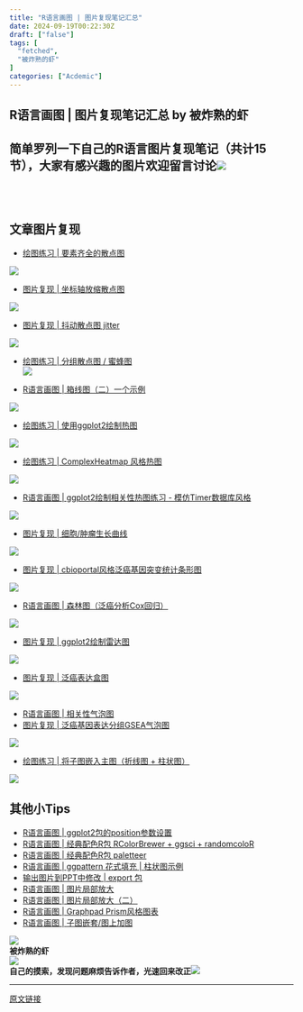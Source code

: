 ```yaml
---
title: "R语言画图 | 图片复现笔记汇总"
date: 2024-09-19T00:22:30Z
draft: ["false"]
tags: [
  "fetched",
  "被炸熟的虾"
]
categories: ["Acdemic"]
---
```

R语言画图 | 图片复现笔记汇总 by 被炸熟的虾
------
<div><h2 data-tool="mdnice编辑器">简单罗列一下自己的R语言图片复现笔记（共计15节），大家有感兴趣的图片欢迎留言讨论<img data-ratio="1" data-src="https://res.wx.qq.com/t/wx_fed/we-emoji/res/v1.3.10/assets/newemoji/2_04.png" data-w="128" src="https://res.wx.qq.com/t/wx_fed/we-emoji/res/v1.3.10/assets/newemoji/2_04.png"></h2><h2 data-tool="mdnice编辑器"><br></h2><h2 data-tool="mdnice编辑器"><span>文章图片复现</span><span></span></h2><ul><li><p><a href="https://mp.weixin.qq.com/s?__biz=MzkwNDQwMDI5NQ==&amp;mid=2247487809&amp;idx=1&amp;sn=7e4fae799f575581418a519d1a532ec8&amp;chksm=c086cd89f7f1449f7a220a3315ac481a6b43e2a540481db58e4deb9ddbe3e6c4e67e7f697349&amp;scene=21&amp;cur_album_id=3538326870058991618&amp;poc_token=HMN4zWajHhFC_P-RTh3hyJx_szsrK2F23MEFTpk3#wechat_redirect" data-linktype="2">绘图练习 | 要素齐全的散点图</a><span></span></p></li></ul><p><img data-galleryid="" data-imgfileid="100004670" data-ratio="0.9940828402366864" data-s="300,640" data-src="https://mmbiz.qpic.cn/sz_mmbiz_png/dRYYdqiaan3LrTdlkVhfVP41vmyjchjaKsCGL27Hh29rcvTNFrUn3B2MX1gYHYEtLHcUEcr9ttJOItQfCF4f9eg/640?wx_fmt=png&amp;from=appmsg" data-type="png" data-w="845" src="https://mmbiz.qpic.cn/sz_mmbiz_png/dRYYdqiaan3LrTdlkVhfVP41vmyjchjaKsCGL27Hh29rcvTNFrUn3B2MX1gYHYEtLHcUEcr9ttJOItQfCF4f9eg/640?wx_fmt=png&amp;from=appmsg"></p><ul data-tool="mdnice编辑器"><li><section><a href="https://mp.weixin.qq.com/s?__biz=MzkwNDQwMDI5NQ==&amp;mid=2247487786&amp;idx=1&amp;sn=67a16eba39e305a68c2e325bc9f9c950&amp;chksm=c086cde2f7f144f41d979935a2b3c562cc73b0e91984924f95b0903c96ac0eba30c703a0ed6a&amp;scene=21&amp;cur_album_id=3538326870058991618#wechat_redirect" data-linktype="2">图片复现 | 坐标轴放缩散点图</a></section></li></ul><p><img data-galleryid="" data-imgfileid="100004133" data-ratio="0.5" data-s="300,640" data-src="https://mmbiz.qpic.cn/sz_mmbiz_png/dRYYdqiaan3LEsT1uIDrdo3ENcFpC6uHkibN9cbj2a2fgALkQmvN9G2UAhGD1x4dfnc63z0EpQwpu8gte5ofibLDw/640?wx_fmt=png&amp;from=appmsg" data-type="png" data-w="1080" src="https://mmbiz.qpic.cn/sz_mmbiz_png/dRYYdqiaan3LEsT1uIDrdo3ENcFpC6uHkibN9cbj2a2fgALkQmvN9G2UAhGD1x4dfnc63z0EpQwpu8gte5ofibLDw/640?wx_fmt=png&amp;from=appmsg"></p><ul data-tool="mdnice编辑器"><li><section><a href="https://mp.weixin.qq.com/s?__biz=MzkwNDQwMDI5NQ==&amp;mid=2247487760&amp;idx=1&amp;sn=6f45dd538e22206bd4e5cc0b1179eef7&amp;chksm=c086cdd8f7f144ce34572c29d7e222b252040bbed58005d61fb8e8aec9c7e295d43b874bd392&amp;scene=21&amp;cur_album_id=3538326870058991618#wechat_redirect" data-linktype="2">图片复现 | 抖动散点图 jitter</a></section></li></ul><p><img data-imgfileid="100004665" data-ratio="0.8824074074074074" data-src="https://mmbiz.qpic.cn/sz_mmbiz_png/dRYYdqiaan3JRjYuYpN0ueDibfM3yw14X4NfsXo7BEF3AFedY9YsapTBpK7SLRWUBhyqIFhW910dMaQVOypArpXw/640?wx_fmt=other&amp;from=appmsg&amp;tp=webp&amp;wxfrom=5&amp;wx_lazy=1&amp;wx_co=1" data-w="1080" src="https://mmbiz.qpic.cn/sz_mmbiz_png/dRYYdqiaan3JRjYuYpN0ueDibfM3yw14X4NfsXo7BEF3AFedY9YsapTBpK7SLRWUBhyqIFhW910dMaQVOypArpXw/640?wx_fmt=other&amp;from=appmsg&amp;tp=webp&amp;wxfrom=5&amp;wx_lazy=1&amp;wx_co=1"></p><ul data-tool="mdnice编辑器"><li><section><section><a href="https://mp.weixin.qq.com/s?__biz=MzkwNDQwMDI5NQ==&amp;mid=2247488180&amp;idx=1&amp;sn=4d3bc03dd8e8bb6c2a421317b3f51af0&amp;chksm=c086ce7cf7f1476ac3e9ed0c3a8714e698152d4af483f0663f226a6cd51fc84d315284376da1&amp;token=1553622424&amp;lang=zh_CN&amp;scene=21#wechat_redirect" data-linktype="2">绘图练习 | 分组散点图 / 蜜蜂图</a><span></span><span></span></section></section><section><img data-galleryid="" data-imgfileid="100004675" data-ratio="1" data-s="300,640" data-src="https://mmbiz.qpic.cn/sz_mmbiz_png/dRYYdqiaan3LrTdlkVhfVP41vmyjchjaK749jMv2icvgfZ4aT2ZDAk2mrbbwGiaW4sTJ2GtKa3AxU7G132jGfAeUQ/640?wx_fmt=png&amp;from=appmsg" data-type="png" data-w="1080" src="https://mmbiz.qpic.cn/sz_mmbiz_png/dRYYdqiaan3LrTdlkVhfVP41vmyjchjaK749jMv2icvgfZ4aT2ZDAk2mrbbwGiaW4sTJ2GtKa3AxU7G132jGfAeUQ/640?wx_fmt=png&amp;from=appmsg"></section></li><li><p><a href="https://mp.weixin.qq.com/s?__biz=MzkwNDQwMDI5NQ==&amp;mid=2247486809&amp;idx=1&amp;sn=5bf67d31a22dbe340345affe03df399e&amp;chksm=c086d191f7f1588782169e895c242824762223885a668d68db2d4c14c79170edd42a1433d564&amp;token=1553622424&amp;lang=zh_CN&amp;scene=21#wechat_redirect" data-linktype="2">R语言画图 | 箱线图（二）一个示例</a></p></li></ul><p><span><img data-imgfileid="100004673" data-ratio="0.6" data-src="https://mmbiz.qpic.cn/sz_mmbiz_png/dRYYdqiaan3LYdvAQxIibqjBdK0H0xu83cDiaxwGicrGXlT2P6LnSfcl84w9fU0Ht7W7onwNCicLWhiaa6NEw9dbh6iaw/640?wx_fmt=other&amp;from=appmsg&amp;tp=webp&amp;wxfrom=5&amp;wx_lazy=1&amp;wx_co=1" data-w="1080" src="https://mmbiz.qpic.cn/sz_mmbiz_png/dRYYdqiaan3LYdvAQxIibqjBdK0H0xu83cDiaxwGicrGXlT2P6LnSfcl84w9fU0Ht7W7onwNCicLWhiaa6NEw9dbh6iaw/640?wx_fmt=other&amp;from=appmsg&amp;tp=webp&amp;wxfrom=5&amp;wx_lazy=1&amp;wx_co=1"></span></p><ul data-tool="mdnice编辑器"><li><section><section><a href="https://mp.weixin.qq.com/s?__biz=MzkwNDQwMDI5NQ==&amp;mid=2247487823&amp;idx=1&amp;sn=cce07822a491e8a5fa4187693115f3e2&amp;chksm=c086cd87f7f14491ed82aba3400547472dd4c8006fceaf7d656d6cc50cb85ebfbbd723f6b5b2&amp;scene=21&amp;cur_album_id=3538326870058991618#wechat_redirect" data-linktype="2">绘图练习 | 使用ggplot2绘制热图</a></section></section></li></ul><section><p><img data-galleryid="" data-imgfileid="100004672" data-ratio="0.6398148148148148" data-s="300,640" data-src="https://mmbiz.qpic.cn/sz_mmbiz_png/dRYYdqiaan3LrTdlkVhfVP41vmyjchjaKsS0zIqak1ojnmrfGXasVCkdgeaah1gqfda20nRD0ECib8lib0EbsCWTA/640?wx_fmt=png&amp;from=appmsg" data-type="png" data-w="1080" src="https://mmbiz.qpic.cn/sz_mmbiz_png/dRYYdqiaan3LrTdlkVhfVP41vmyjchjaKsS0zIqak1ojnmrfGXasVCkdgeaah1gqfda20nRD0ECib8lib0EbsCWTA/640?wx_fmt=png&amp;from=appmsg"></p><section><a href="https://mp.weixin.qq.com/s?__biz=MzkwNDQwMDI5NQ==&amp;mid=2247487823&amp;idx=1&amp;sn=cce07822a491e8a5fa4187693115f3e2&amp;chksm=c086cd87f7f14491ed82aba3400547472dd4c8006fceaf7d656d6cc50cb85ebfbbd723f6b5b2&amp;scene=21&amp;cur_album_id=3538326870058991618#wechat_redirect" data-linktype="2"></a></section></section><ul data-tool="mdnice编辑器"><li><section><section><a href="https://mp.weixin.qq.com/s?__biz=MzkwNDQwMDI5NQ==&amp;mid=2247487831&amp;idx=1&amp;sn=8b802b3c123f4166850e17586037a0ea&amp;chksm=c086cd9ff7f14489d8f4af0d70d093e4a74367f45d80a2d895683b874ae451c76f54221d5916&amp;scene=21&amp;cur_album_id=3538326870058991618#wechat_redirect" data-linktype="2">绘图练习 | ComplexHeatmap 风格热图</a></section></section></li></ul><p><img data-galleryid="" data-imgfileid="100004671" data-ratio="0.5666666666666667" data-s="300,640" data-src="https://mmbiz.qpic.cn/sz_mmbiz_png/dRYYdqiaan3LrTdlkVhfVP41vmyjchjaK8ic6PHN7Pfhh5J3ECeV1abD5Wiah1oXQPH50mt8M2jQ90lOTHqYVsg7A/640?wx_fmt=png&amp;from=appmsg" data-type="png" data-w="1080" src="https://mmbiz.qpic.cn/sz_mmbiz_png/dRYYdqiaan3LrTdlkVhfVP41vmyjchjaK8ic6PHN7Pfhh5J3ECeV1abD5Wiah1oXQPH50mt8M2jQ90lOTHqYVsg7A/640?wx_fmt=png&amp;from=appmsg"></p><ul data-tool="mdnice编辑器"><li><section><a href="https://mp.weixin.qq.com/s?__biz=MzkwNDQwMDI5NQ==&amp;mid=2247486913&amp;idx=1&amp;sn=2fbf1428f87d01767af0587b7b034a7e&amp;chksm=c086d109f7f1581f335d63aed50f51309204a09579e98aeaed3b22ef9062e4bd89276b6d30be&amp;scene=21&amp;cur_album_id=3538326870058991618#wechat_redirect" data-linktype="2">R语言画图 | ggplot2绘制相关性热图练习 - 模仿Timer数据库风格</a></section></li></ul><p><img data-imgfileid="100004643" data-ratio="1.4277777777777778" data-src="https://mmbiz.qpic.cn/sz_mmbiz_png/dRYYdqiaan3LrFSAkza6z9kCdfUUW8tP7iaxX7UicORVnFfFlM3DzQg4xnoP38RqicQhuOZdxLRfE7OPvsMJx8via9Q/640?wx_fmt=other&amp;from=appmsg&amp;tp=webp&amp;wxfrom=5&amp;wx_lazy=1&amp;wx_co=1" data-w="1080" src="https://mmbiz.qpic.cn/sz_mmbiz_png/dRYYdqiaan3LrFSAkza6z9kCdfUUW8tP7iaxX7UicORVnFfFlM3DzQg4xnoP38RqicQhuOZdxLRfE7OPvsMJx8via9Q/640?wx_fmt=other&amp;from=appmsg&amp;tp=webp&amp;wxfrom=5&amp;wx_lazy=1&amp;wx_co=1"></p><ul data-tool="mdnice编辑器"><li><section><a href="https://mp.weixin.qq.com/s?__biz=MzkwNDQwMDI5NQ==&amp;mid=2247485276&amp;idx=2&amp;sn=1512ede05788ee997eb81d42141282d7&amp;chksm=c086db94f7f152826ec64dfd115a94cff3635bcd0b9c146e6504cd2f5c26f49fa8f5fa65279e&amp;scene=21&amp;cur_album_id=3053206297459900416#wechat_redirect" data-linktype="2">图片复现 | 细胞/肿瘤生长曲线</a></section></li></ul><p><img data-imgfileid="100004685" data-ratio="0.49907407407407406" data-src="https://mmbiz.qpic.cn/sz_mmbiz_png/dRYYdqiaan3Kk4bkJ9jNMHFQPqc0fmTYTdnrwRIUtQ6uicMKhx4meC8GtDr1srrOESpl2g7Yk6xyztsnGs8H8boA/640?wx_fmt=other&amp;tp=webp&amp;wxfrom=5&amp;wx_lazy=1&amp;wx_co=1" data-w="1080" src="https://mmbiz.qpic.cn/sz_mmbiz_png/dRYYdqiaan3Kk4bkJ9jNMHFQPqc0fmTYTdnrwRIUtQ6uicMKhx4meC8GtDr1srrOESpl2g7Yk6xyztsnGs8H8boA/640?wx_fmt=other&amp;tp=webp&amp;wxfrom=5&amp;wx_lazy=1&amp;wx_co=1"></p><ul data-tool="mdnice编辑器"><li><section><a href="https://mp.weixin.qq.com/s?__biz=MzkwNDQwMDI5NQ==&amp;mid=2247488001&amp;idx=1&amp;sn=54e085658dfb9d22c8a9c63a79e0720d&amp;chksm=c086cec9f7f147df3aaa761915a66d59f9981b6c267a559e2da15440f07248b57d0db3579312&amp;scene=21&amp;cur_album_id=3538326870058991618#wechat_redirect" data-linktype="2">图片复现 | cbioportal风格泛癌基因突变统计条形图</a></section></li></ul><p><img data-imgfileid="100004663" data-ratio="0.3194444444444444" data-s="300,640" data-src="https://mmbiz.qpic.cn/sz_mmbiz_png/dRYYdqiaan3LrTdlkVhfVP41vmyjchjaKJBN8p3TMLwTpz9QbW0pblXzUyap2Dbxsll8CPzLawqb7DRabYwzCsg/640?wx_fmt=png&amp;from=appmsg" data-type="png" data-w="1080" src="https://mmbiz.qpic.cn/sz_mmbiz_png/dRYYdqiaan3LrTdlkVhfVP41vmyjchjaKJBN8p3TMLwTpz9QbW0pblXzUyap2Dbxsll8CPzLawqb7DRabYwzCsg/640?wx_fmt=png&amp;from=appmsg"></p><ul data-tool="mdnice编辑器"><li><section><a href="https://mp.weixin.qq.com/s?__biz=MzkwNDQwMDI5NQ==&amp;mid=2247485128&amp;idx=1&amp;sn=47fa55bb56f418b230c1c86381b7aa73&amp;chksm=c086da00f7f153167a5b9ac4b2173b85dd7e7a1deeba3b2e181de62ca2b8faa4215eaf8fa6dc&amp;scene=21&amp;cur_album_id=3053206297459900416#wechat_redirect" data-linktype="2">R语言画图 | 森林图（泛癌分析Cox回归）</a></section></li></ul><section><img data-galleryid="" data-imgfileid="100004686" data-ratio="1" data-s="300,640" data-src="https://mmbiz.qpic.cn/sz_mmbiz_png/dRYYdqiaan3LrTdlkVhfVP41vmyjchjaKFAzIkexpWJn1CYETLL8PRP2sq9vDZ07AwNJCJ5nOO3lgb8eUbkEP4A/640?wx_fmt=png&amp;from=appmsg" data-type="png" data-w="1080" src="https://mmbiz.qpic.cn/sz_mmbiz_png/dRYYdqiaan3LrTdlkVhfVP41vmyjchjaKFAzIkexpWJn1CYETLL8PRP2sq9vDZ07AwNJCJ5nOO3lgb8eUbkEP4A/640?wx_fmt=png&amp;from=appmsg"></section><ul data-tool="mdnice编辑器"><li><section><a href="http://mp.weixin.qq.com/s?__biz=MzkwNDQwMDI5NQ==&amp;mid=2247486566&amp;idx=1&amp;sn=e8b4af8e36d9c595c6c055ef337e9370&amp;chksm=c086d0aef7f159b8ae844324f1e77e08596dc0002c148418157cc6df2135647099421291a8c3&amp;scene=21#wechat_redirect" data-linktype="2">图片复现 | ggplot2绘制雷达图</a></section></li></ul><p><img data-imgfileid="100004664" data-ratio="1" data-src="https://mmbiz.qpic.cn/sz_mmbiz_png/dRYYdqiaan3L2HyzfVLbEHhswND2icAlox0aWl6UZObfHWTrnUbF5Ku3plyklAZS9c4UFdxkcCxcqGZy36Gvt1yA/640?wx_fmt=other&amp;from=appmsg&amp;tp=webp&amp;wxfrom=5&amp;wx_lazy=1&amp;wx_co=1" data-w="1080" src="https://mmbiz.qpic.cn/sz_mmbiz_png/dRYYdqiaan3L2HyzfVLbEHhswND2icAlox0aWl6UZObfHWTrnUbF5Ku3plyklAZS9c4UFdxkcCxcqGZy36Gvt1yA/640?wx_fmt=other&amp;from=appmsg&amp;tp=webp&amp;wxfrom=5&amp;wx_lazy=1&amp;wx_co=1"></p><ul data-tool="mdnice编辑器"><li><section><a href="https://mp.weixin.qq.com/s?__biz=MzkwNDQwMDI5NQ==&amp;mid=2247487774&amp;idx=1&amp;sn=cdbebc148da3b2b0c8d4402667f1fdcb&amp;chksm=c086cdd6f7f144c07d06dead2581eb87a498f2cdc3de4669afd3f6275cfea6d9613ab7b86367&amp;scene=21&amp;cur_album_id=3538326870058991618#wechat_redirect" data-linktype="2">图片复现 | 泛癌表达盒图</a></section></li></ul><p><img data-galleryid="" data-imgfileid="100004688" data-ratio="1.6666666666666667" data-s="300,640" data-src="https://mmbiz.qpic.cn/sz_mmbiz_png/dRYYdqiaan3LrTdlkVhfVP41vmyjchjaKrzM5vttoJAdfFTxSKEIv9iclF81ydI6XJwhISticKrNOjz2NSzmlW3tQ/640?wx_fmt=png&amp;from=appmsg" data-type="png" data-w="1080" src="https://mmbiz.qpic.cn/sz_mmbiz_png/dRYYdqiaan3LrTdlkVhfVP41vmyjchjaKrzM5vttoJAdfFTxSKEIv9iclF81ydI6XJwhISticKrNOjz2NSzmlW3tQ/640?wx_fmt=png&amp;from=appmsg"></p><ul data-tool="mdnice编辑器"><li><section><a href="https://mp.weixin.qq.com/s?__biz=MzkwNDQwMDI5NQ==&amp;mid=2247486550&amp;idx=1&amp;sn=c3cc293ad2fa014a5daadc54a33dc15e&amp;scene=21#wechat_redirect" data-linktype="2">R语言画图 | 相关性气泡图</a></section></li><li><section><a href="https://mp.weixin.qq.com/s?__biz=MzkwNDQwMDI5NQ==&amp;mid=2247487975&amp;idx=1&amp;sn=889089ed5e4afd34ecde6387bcb31101&amp;chksm=c086cd2ff7f144399e85d6defb8a2169c9533f2aed2cba7d84827c1d03262132cac69636aed5&amp;scene=21&amp;cur_album_id=3538326870058991618#wechat_redirect" data-linktype="2">图片复现 | 泛癌基因表达分组GSEA气泡图</a></section></li></ul><p><img data-imgfileid="100004647" data-ratio="0.7814814814814814" data-src="https://mmbiz.qpic.cn/sz_mmbiz_png/dRYYdqiaan3KVQjuuCIDLNfCu0icKzRI0gmGyZpzCCBZS5DeyM7pKtK6EAssxMEUc1V6eIJ6GHUialFaYxjibP0zvA/640?wx_fmt=png&amp;from=appmsg&amp;tp=webp&amp;wxfrom=5&amp;wx_lazy=1&amp;wx_co=1" data-w="1080" src="https://mmbiz.qpic.cn/sz_mmbiz_png/dRYYdqiaan3KVQjuuCIDLNfCu0icKzRI0gmGyZpzCCBZS5DeyM7pKtK6EAssxMEUc1V6eIJ6GHUialFaYxjibP0zvA/640?wx_fmt=png&amp;from=appmsg&amp;tp=webp&amp;wxfrom=5&amp;wx_lazy=1&amp;wx_co=1"></p><ul data-tool="mdnice编辑器"><li><section><a href="https://mp.weixin.qq.com/s?__biz=MzkwNDQwMDI5NQ==&amp;mid=2247488023&amp;idx=1&amp;sn=89342cd05cd5d96179dc897f1f15e830&amp;chksm=c086cedff7f147c908db260344695328f6b803bb5bd1080f78803b30ac31d6708716b265dd2f&amp;scene=21&amp;cur_album_id=3538326870058991618#wechat_redirect" data-linktype="2">绘图练习 | 将子图嵌入主图（折线图 + 柱状图）</a></section></li></ul><p><img data-galleryid="" data-imgfileid="100004370" data-ratio="1.1666666666666667" data-s="300,640" data-src="https://mmbiz.qpic.cn/sz_mmbiz_png/dRYYdqiaan3IHuyAFfCPJtPxrVPw25XaBeepMKISIsiaAHoCiaMLtPFtcdBeVABSL4D3ynnwkmKiahY02BepZDVx1g/640?wx_fmt=png&amp;from=appmsg" data-type="png" data-w="1080" src="https://mmbiz.qpic.cn/sz_mmbiz_png/dRYYdqiaan3IHuyAFfCPJtPxrVPw25XaBeepMKISIsiaAHoCiaMLtPFtcdBeVABSL4D3ynnwkmKiahY02BepZDVx1g/640?wx_fmt=png&amp;from=appmsg"></p><section data-tool="mdnice编辑器" data-website="https://www.mdnice.com"><h2 data-tool="mdnice编辑器"><span></span><span>其他小Tips</span><span></span><span> </span></h2><ul data-tool="mdnice编辑器"><li><section><a href="https://mp.weixin.qq.com/s?__biz=MzkwNDQwMDI5NQ==&amp;mid=2247488170&amp;idx=1&amp;sn=4cfcc7ce5d74e0c9b1e1f133fffc0e11&amp;scene=21#wechat_redirect" data-linktype="2">R语言画图 | ggplot2包的position参数设置</a></section></li><li><section><a href="http://mp.weixin.qq.com/s?__biz=MzkwNDQwMDI5NQ==&amp;mid=2247487423&amp;idx=1&amp;sn=c5e6aa0fa6b355d642c24f5359da87c6&amp;chksm=c086d377f7f15a616219533d48525d14813944ce89cdb0475844389305eb69dda8b6627a6f6e&amp;scene=21#wechat_redirect" data-linktype="2">R语言画图 | 经典配色R包 RColorBrewer + ggsci + randomcoloR</a></section></li><li><section><a href="http://mp.weixin.qq.com/s?__biz=MzkwNDQwMDI5NQ==&amp;mid=2247487618&amp;idx=1&amp;sn=bd666401c3aceb2d606f052ebfa3a916&amp;chksm=c086cc4af7f1455cfee972a82ca69e871e7eead531e4306f91e559efe3fe06e41df84330f3c0&amp;scene=21#wechat_redirect" data-linktype="2">R语言画图 | 经典配色R包 paletteer</a></section></li><li><section><a href="http://mp.weixin.qq.com/s?__biz=MzkwNDQwMDI5NQ==&amp;mid=2247487236&amp;idx=1&amp;sn=62a51d8f3ece240f37266479b651c569&amp;chksm=c086d3ccf7f15ada9fa1d6a6584fb815000d0b6a16594c227ec39d5657c8862a3b882ee99338&amp;scene=21#wechat_redirect" data-linktype="2">R语言画图 | ggpattern 花式填充 | 柱状图示例</a></section></li><li><section><a href="http://mp.weixin.qq.com/s?__biz=MzkwNDQwMDI5NQ==&amp;mid=2247486540&amp;idx=1&amp;sn=b8aab2db6deb1e4899b43893ed589ecf&amp;chksm=c086d084f7f159928f72165ec900ea3b38300780ae0c1610437f09506a697bfc81d7127e7c6e&amp;scene=21#wechat_redirect" data-linktype="2">输出图片到PPT中修改 | export 包</a></section></li><li><section><a href="https://mp.weixin.qq.com/s?__biz=MzkwNDQwMDI5NQ==&amp;mid=2247485727&amp;idx=1&amp;sn=dd7e8593ea58db7326ba7565dc7b475e&amp;chksm=c086d5d7f7f15cc15f57d9acb04aed317086c47a117c16c913be79745870c1f85459ff628f51&amp;scene=21&amp;cur_album_id=3053206297459900416#wechat_redirect" data-linktype="2">R语言画图 | 图片局部放大</a></section></li><li><section><a href="http://mp.weixin.qq.com/s?__biz=MzkwNDQwMDI5NQ==&amp;mid=2247486382&amp;idx=1&amp;sn=db34dd0ae24242967def22b7e9255f4d&amp;chksm=c086d766f7f15e70f10cf388a1dd4497234775b26670d20a911e1fd6fd1bb343e302b05b62a7&amp;scene=21#wechat_redirect" data-linktype="2">R语言画图 | 图片局部放大（二）</a></section></li><li><section><a href="https://mp.weixin.qq.com/s?__biz=MzkwNDQwMDI5NQ==&amp;mid=2247485824&amp;idx=1&amp;sn=477483a744fbde8f98f7577a257df493&amp;chksm=c086d548f7f15c5e738814296f8c88fece72cd8885e174f41c2f52f0d7ecb9dc5688967235d5&amp;scene=21&amp;cur_album_id=3053206297459900416#wechat_redirect" data-linktype="2">R语言画图 | Graphpad Prism风格图表</a></section></li><li><section><a href="https://mp.weixin.qq.com/s?__biz=MzkwNDQwMDI5NQ==&amp;mid=2247488032&amp;idx=1&amp;sn=0db46b3ed812ca363614bf1541e01427&amp;scene=21#wechat_redirect" data-linktype="2">R语言画图 | 子图嵌套/图上加图</a></section></li></ul><section><img data-imgfileid="100004651" data-ratio="0.05278592375366569" data-src="https://mmbiz.qpic.cn/sz_mmbiz_png/1LTeQhNfr8sUH75oYsoDaqjPCTiaukEmS8tWricW7LnLKKfIE9jKBexibqamsrlibaaXmuc2nicaYibfDFBNCmqX5mBw/640?wx_fmt=other&amp;wxfrom=5&amp;wx_lazy=1&amp;wx_co=1&amp;tp=webp" data-type="png" data-w="341" src="https://mmbiz.qpic.cn/sz_mmbiz_png/1LTeQhNfr8sUH75oYsoDaqjPCTiaukEmS8tWricW7LnLKKfIE9jKBexibqamsrlibaaXmuc2nicaYibfDFBNCmqX5mBw/640?wx_fmt=other&amp;wxfrom=5&amp;wx_lazy=1&amp;wx_co=1&amp;tp=webp"><span></span></section><section data-tools="135编辑器" data-id="116886" draggable="true"><section><section><section><section><strong data-brushtype="text">被炸熟的虾</strong></section></section></section><section><section><section data-width="35%"><section><img data-cropselx1="0" data-cropselx2="115" data-cropsely1="0" data-cropsely2="115" data-imgfileid="100004650" data-ratio="1" data-src="https://mmbiz.qpic.cn/sz_mmbiz_jpg/dRYYdqiaan3JjDfj2H8p6gg3CB25AGthbwzrotao4ev5tIe0utthbZRK8yOoDOuTzOSoTSnPWn61IdDCnXsnaiag/640?wx_fmt=other&amp;wxfrom=5&amp;wx_lazy=1&amp;wx_co=1&amp;tp=webp" data-type="jpeg" data-w="258" data-width="100%" src="https://mmbiz.qpic.cn/sz_mmbiz_jpg/dRYYdqiaan3JjDfj2H8p6gg3CB25AGthbwzrotao4ev5tIe0utthbZRK8yOoDOuTzOSoTSnPWn61IdDCnXsnaiag/640?wx_fmt=other&amp;wxfrom=5&amp;wx_lazy=1&amp;wx_co=1&amp;tp=webp"></section></section><section data-width="63%"><section><section><strong>自己的摸索，发现问题麻烦告诉作者，光速回来改正</strong><strong><img data-imgfileid="100004649" data-ratio="1" data-src="https://mmbiz.qpic.cn/sz_mmbiz_png/dRYYdqiaan3KLQGNxibvI4SdtUfxjINkz2DO8cGEPTgbcMJ357RvXJ7IvWU2p7anljpePpakI9oKu3icJxobBDp5w/640?wx_fmt=other&amp;wxfrom=5&amp;wx_lazy=1&amp;wx_co=1&amp;tp=webp" data-type="png" data-w="64" src="https://mmbiz.qpic.cn/sz_mmbiz_png/dRYYdqiaan3KLQGNxibvI4SdtUfxjINkz2DO8cGEPTgbcMJ357RvXJ7IvWU2p7anljpePpakI9oKu3icJxobBDp5w/640?wx_fmt=other&amp;wxfrom=5&amp;wx_lazy=1&amp;wx_co=1&amp;tp=webp"></strong></section></section></section></section></section></section></section></section><p><mp-style-type data-value="10000"></mp-style-type></p></div>  
<hr>
<a href="https://mp.weixin.qq.com/s/CkDzSYUJkfJsc-mPAMbLAQ",target="_blank" rel="noopener noreferrer">原文链接</a>
